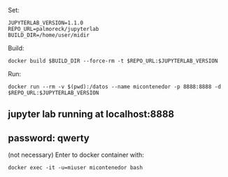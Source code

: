 Set:

```
JUPYTERLAB_VERSION=1.1.0
REPO_URL=palmoreck/jupyterlab
BUILD_DIR=/home/user/midir
```

Build:

```
docker build $BUILD_DIR --force-rm -t $REPO_URL:$JUPYTERLAB_VERSION
```

Run:

```
docker run --rm -v $(pwd):/datos --name micontenedor -p 8888:8888 -d $REPO_URL:$JUPYTERLAB_VERSION
```

## jupyter lab running at localhost:8888 
## password: qwerty

(not necessary) Enter to docker container with:

```
docker exec -it -u=miuser micontenedor bash
```
